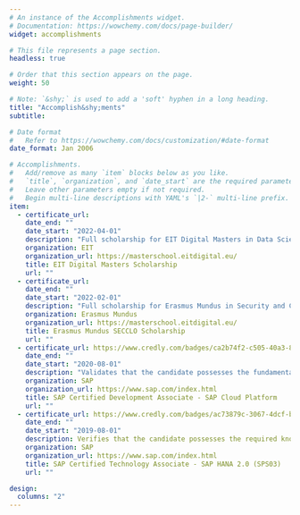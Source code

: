 ```yaml
---
# An instance of the Accomplishments widget.
# Documentation: https://wowchemy.com/docs/page-builder/
widget: accomplishments

# This file represents a page section.
headless: true

# Order that this section appears on the page.
weight: 50

# Note: `&shy;` is used to add a 'soft' hyphen in a long heading.
title: "Accomplish&shy;ments"
subtitle:

# Date format
#   Refer to https://wowchemy.com/docs/customization/#date-format
date_format: Jan 2006

# Accomplishments.
#   Add/remove as many `item` blocks below as you like.
#   `title`, `organization`, and `date_start` are the required parameters.
#   Leave other parameters empty if not required.
#   Begin multi-line descriptions with YAML's `|2-` multi-line prefix.
item:
  - certificate_url:
    date_end: ""
    date_start: "2022-04-01"
    description: "Full scholarship for EIT Digital Masters in Data Science"
    organization: EIT
    organization_url: https://masterschool.eitdigital.eu/
    title: EIT Digital Masters Scholarship
    url: ""
  - certificate_url:
    date_end: ""
    date_start: "2022-02-01"
    description: "Full scholarship for Erasmus Mundus in Security and Cloud Computing"
    organization: Erasmus Mundus
    organization_url: https://masterschool.eitdigital.eu/
    title: Erasmus Mundus SECCLO Scholarship
    url: ""
  - certificate_url: https://www.credly.com/badges/ca2b74f2-c505-40a3-8df8-ed79ca4f89f1?source=linked_in_profile
    date_end: ""
    date_start: "2020-08-01"
    description: "Validates that the candidate possesses the fundamental and core knowledge required of the SAP Cloud Platform profile"
    organization: SAP
    organization_url: https://www.sap.com/index.html
    title: SAP Certified Development Associate - SAP Cloud Platform
    url: ""
  - certificate_url: https://www.credly.com/badges/ac73879c-3067-4dcf-be56-e7abb20b620b/linked_in_profile
    date_end: ""
    date_start: "2019-08-01"
    description: Verifies that the candidate possesses the required knowledge in the area of the SAP HANA 2.0 (SPS03) for the profile of an SAP HANA technology consultant
    organization: SAP
    organization_url: https://www.sap.com/index.html
    title: SAP Certified Technology Associate - SAP HANA 2.0 (SPS03)
    url: ""

design:
  columns: "2"
---
```

